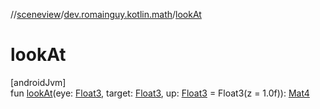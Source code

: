//[sceneview](../../index.md)/[dev.romainguy.kotlin.math](index.md)/[lookAt](look-at.md)

# lookAt

[androidJvm]\
fun [lookAt](look-at.md)(eye: [Float3](-float3/index.md), target: [Float3](-float3/index.md), up: [Float3](-float3/index.md) = Float3(z = 1.0f)): [Mat4](-mat4/index.md)
